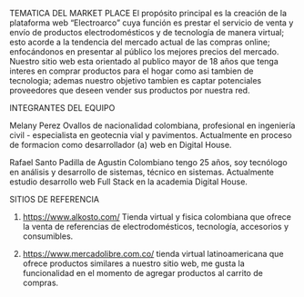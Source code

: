 TEMATICA DEL MARKET PLACE
El propósito principal es la creación de la plataforma web “Electroarco” cuya función es prestar el servicio de venta y envío de productos electrodomésticos y de tecnología de manera virtual; esto acorde a la tendencia del mercado actual de las compras online; enfocándonos en presentar al público los mejores precios del mercado. Nuestro sitio web esta orientado al publico mayor de 18 años que tenga interes en comprar productos para el hogar como asi tambien de tecnologia; ademas nuestro objetivo tambien es captar potenciales proveedores que deseen vender sus productos por nuestra red.

INTEGRANTES DEL EQUIPO 

Melany Perez Ovallos de nacionalidad colombiana, profesional en ingeniería civil - especialista en geotecnia vial y pavimentos. Actualmente en proceso de formacion como desarrollador (a) web en Digital House.  

Rafael Santo Padilla de Agustin Colombiano tengo 25 años, soy tecnólogo en análisis y desarrollo de sistemas, técnico en sistemas. Actualmente estudio desarrollo web Full Stack  en la academia Digital House.


SITIOS DE REFERENCIA 

1. https://www.alkosto.com/  Tienda virtual y fisica colombiana que ofrece la venta de referencias de electrodomésticos, tecnología, accesorios y consumibles. 

2. https://www.mercadolibre.com.co/ tienda virtual latinoamericana que ofrece productos similares a nuestro sitio web, me gusta la funcionalidad en el momento de agregar productos al carrito de compras.
